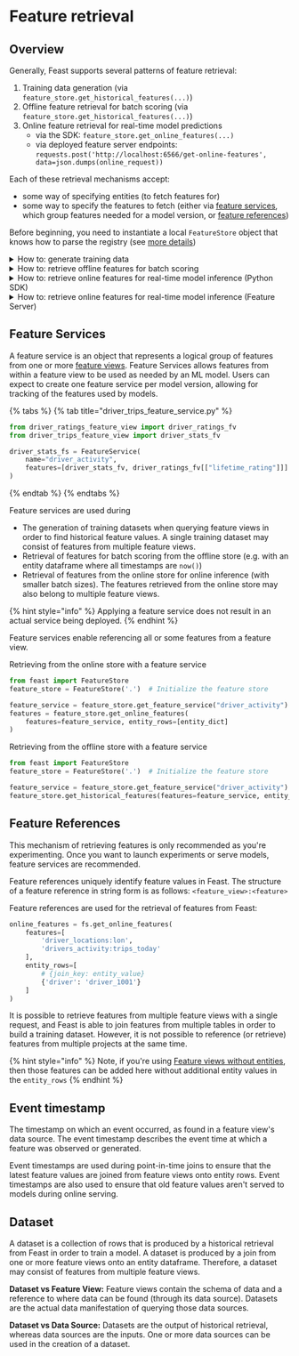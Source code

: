 # Feature retrieval

## Overview

Generally, Feast supports several patterns of feature retrieval:

1. Training data generation (via `feature_store.get_historical_features(...)`)
2. Offline feature retrieval for batch scoring (via `feature_store.get_historical_features(...)`)
3. Online feature retrieval for real-time model predictions 
   - via the SDK: `feature_store.get_online_features(...)`
   - via deployed feature server endpoints: `requests.post('http://localhost:6566/get-online-features', data=json.dumps(online_request))` 

Each of these retrieval mechanisms accept:

* some way of specifying entities (to fetch features for)
* some way to specify the features to fetch (either via [feature services](feature-retrieval.md#feature-services), which group features needed for a model version, or [feature references](feature-retrieval.md#feature-references))

Before beginning, you need to instantiate a local `FeatureStore` object that knows how to parse the registry (see [more details](https://docs.feast.dev/getting-started/concepts/registry))

<details>

<summary>How to: generate training data</summary>

Feast abstracts away point-in-time join complexities with the `get_historical_features` API.

It expects an **entity dataframe (or SQL query)** and a **list of feature references (or feature service)**

#### **Option 1: using feature references (to pick individual features when exploring data)**

```python
entity_df = pd.DataFrame.from_dict(
    {
        "driver_id": [1001, 1002, 1003, 1004, 1001],
        "event_timestamp": [
            datetime(2021, 4, 12, 10, 59, 42),
            datetime(2021, 4, 12, 8, 12, 10),
            datetime(2021, 4, 12, 16, 40, 26),
            datetime(2021, 4, 12, 15, 1, 12),
            datetime.now()
        ]
    }
)
training_df = store.get_historical_features(
    entity_df=entity_df,
    features=[
        "driver_hourly_stats:conv_rate",
        "driver_hourly_stats:acc_rate",
        "driver_daily_features:daily_miles_driven"
    ],
).to_df()
print(training_df.head())
```

#### Option 2: using feature services (to version models)

```python
entity_df = pd.DataFrame.from_dict(
    {
        "driver_id": [1001, 1002, 1003, 1004, 1001],
        "event_timestamp": [
            datetime(2021, 4, 12, 10, 59, 42),
            datetime(2021, 4, 12, 8, 12, 10),
            datetime(2021, 4, 12, 16, 40, 26),
            datetime(2021, 4, 12, 15, 1, 12),
            datetime.now()
        ]
    }
)
training_df = store.get_historical_features(
    entity_df=entity_df,
    features=store.get_feature_service("model_v1"),
).to_df()
print(training_df.head())
```

</details>

<details>

<summary>How to: retrieve offline features for batch scoring</summary>

The main difference here from training data generation is how to handle timestamps in the  entity dataframe. You want to pass in the **current time** to get the latest feature values for all your entities.

#### Option 1: fetching features with entity dataframe

```python
from feast import FeatureStore
import pandas as pd

store = FeatureStore(repo_path=".")

# Get the latest feature values for unique entities
entity_df = pd.DataFrame.from_dict({"driver_id": [1001, 1002, 1003, 1004, 1005],})
entity_df["event_timestamp"] = pd.to_datetime("now", utc=True)
batch_scoring_features = store.get_historical_features(
    entity_df=entity_df, features=store.get_feature_service("model_v2"),
).to_df()
# predictions = model.predict(batch_scoring_features)
```

#### Option 2: fetching features using a SQL query to generate entities

```python
from feast import FeatureStore

store = FeatureStore(repo_path=".")

# Get the latest feature values for unique entities
batch_scoring_features = store.get_historical_features(
    entity_df="""
        SELECT 
            user_id, 
            CURRENT_TIME() as event_timestamp 
        FROM entity_source_table 
        WHERE user_last_active_time BETWEEN '2019-01-01' and '2020-12-31'
        GROUP BY user_id
        """
    , 
    features=store.get_feature_service("model_v2"),
).to_df()
# predictions = model.predict(batch_scoring_features)
```

</details>

<details>

<summary>How to: retrieve online features for real-time model inference (Python SDK)</summary>

Feast will ensure the latest feature values for registered features are available. At retrieval time, you need to supply a list of **entities** and the corresponding **features** to be retrieved. Similar to `get_historical_features`, we recommend using feature services as a mechanism for grouping features in a model version.

_Note: unlike `get_historical_features`, the `entity_rows`  **do not need timestamps** since you only want one feature value per entity key._

```python
from feast import RepoConfig, FeatureStore
from feast.repo_config import RegistryConfig

repo_config = RepoConfig(
    registry=RegistryConfig(path="gs://feast-test-gcs-bucket/registry.pb"),
    project="feast_demo_gcp",
    provider="gcp",
)
store = FeatureStore(config=repo_config)

features = store.get_online_features(
    features=[
        "driver_hourly_stats:conv_rate",
        "driver_hourly_stats:acc_rate",
        "driver_daily_features:daily_miles_driven",
    ],
    entity_rows=[
        {
            "driver_id": 1001,
        }
    ],
).to_dict()
```

</details>

<details>

<summary>How to: retrieve online features for real-time model inference (Feature Server)</summary>

Feast will ensure the latest feature values for registered features are available. At retrieval time, you need to supply a list of **entities** and the corresponding **features** to be retrieved. Similar to `get_historical_features`, we recommend using feature services as a mechanism for grouping features in a model version.

_Note: unlike `get_historical_features`, the `entity_rows`  **do not need timestamps** since you only want one feature value per entity key._

This approach requires you to deploy a feature server (see [Python feature server](../../reference/feature-servers/python-feature-server)).

```python
import requests
import json

online_request = {
    "features": [
        "driver_hourly_stats:conv_rate",
    ],
    "entities": {"driver_id": [1001, 1002]},
}
r = requests.post('http://localhost:6566/get-online-features', data=json.dumps(online_request))
print(json.dumps(r.json(), indent=4, sort_keys=True))
```

</details>

## Feature Services

A feature service is an object that represents a logical group of features from one or more [feature views](feature-view.md#feature-view). Feature Services allows features from within a feature view to be used as needed by an ML model. Users can expect to create one feature service per model version, allowing for tracking of the features used by models.

{% tabs %}
{% tab title="driver_trips_feature_service.py" %}
```python
from driver_ratings_feature_view import driver_ratings_fv
from driver_trips_feature_view import driver_stats_fv

driver_stats_fs = FeatureService(
    name="driver_activity",
    features=[driver_stats_fv, driver_ratings_fv[["lifetime_rating"]]]
)
```
{% endtab %}
{% endtabs %}

Feature services are used during

* The generation of training datasets when querying feature views in order to find historical feature values. A single training dataset may consist of features from multiple feature views.
* Retrieval of features for batch scoring from the offline store (e.g. with an entity dataframe where all timestamps are `now()`)
* Retrieval of features from the online store for online inference (with smaller batch sizes). The features retrieved from the online store may also belong to multiple feature views.

{% hint style="info" %}
Applying a feature service does not result in an actual service being deployed.
{% endhint %}

Feature services enable referencing all or some features from a feature view.

Retrieving from the online store with a feature service

```python
from feast import FeatureStore
feature_store = FeatureStore('.')  # Initialize the feature store

feature_service = feature_store.get_feature_service("driver_activity")
features = feature_store.get_online_features(
    features=feature_service, entity_rows=[entity_dict]
)
```

Retrieving from the offline store with a feature service

```python
from feast import FeatureStore
feature_store = FeatureStore('.')  # Initialize the feature store

feature_service = feature_store.get_feature_service("driver_activity")
feature_store.get_historical_features(features=feature_service, entity_df=entity_df)
```

## Feature References

This mechanism of retrieving features is only recommended as you're experimenting. Once you want to launch experiments or serve models, feature services are recommended.

Feature references uniquely identify feature values in Feast. The structure of a feature reference in string form is as follows: `<feature_view>:<feature>`

Feature references are used for the retrieval of features from Feast:

```python
online_features = fs.get_online_features(
    features=[
        'driver_locations:lon',
        'drivers_activity:trips_today'
    ],
    entity_rows=[
        # {join_key: entity_value}
        {'driver': 'driver_1001'}
    ]
)
```

It is possible to retrieve features from multiple feature views with a single request, and Feast is able to join features from multiple tables in order to build a training dataset. However, it is not possible to reference (or retrieve) features from multiple projects at the same time.

{% hint style="info" %}
Note, if you're using [Feature views without entities](feature-view.md#feature-views-without-entities), then those features can be added here without additional entity values in the `entity_rows`
{% endhint %}

## Event timestamp

The timestamp on which an event occurred, as found in a feature view's data source. The event timestamp describes the event time at which a feature was observed or generated.

Event timestamps are used during point-in-time joins to ensure that the latest feature values are joined from feature views onto entity rows. Event timestamps are also used to ensure that old feature values aren't served to models during online serving.

## Dataset

A dataset is a collection of rows that is produced by a historical retrieval from Feast in order to train a model. A dataset is produced by a join from one or more feature views onto an entity dataframe. Therefore, a dataset may consist of features from multiple feature views.

**Dataset vs Feature View:** Feature views contain the schema of data and a reference to where data can be found (through its data source). Datasets are the actual data manifestation of querying those data sources.

**Dataset vs Data Source:** Datasets are the output of historical retrieval, whereas data sources are the inputs. One or more data sources can be used in the creation of a dataset.
